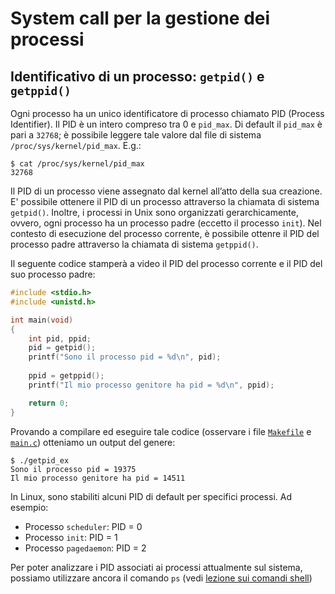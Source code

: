 # System call per la gestione dei processi

## Identificativo di un processo: ``getpid()`` e ``getppid()``

Ogni processo ha un unico identificatore di processo chiamato PID (Process Identifier). Il PID è un intero compreso tra 0 e ``pid_max``. Di default il ``pid_max`` è pari a ``32768``; è possibile leggere tale valore dal file di sistema ``/proc/sys/kernel/pid_max``. E.g.:

```
$ cat /proc/sys/kernel/pid_max
32768
```

Il PID di un processo viene assegnato dal kernel all’atto della sua creazione. E' possibile ottenere il PID di un processo attraverso la chiamata di sistema ``getpid()``. Inoltre, i processi in Unix sono organizzati gerarchicamente, ovvero, ogni processo ha un processo padre (eccetto il processo ``init``). Nel contesto di esecuzione del processo corrente, è possibile ottenre il PID del processo padre attraverso la chiamata di sistema ``getppid()``.

Il seguente codice stamperà a video il PID del processo corrente e il PID del suo processo padre:

```c
#include <stdio.h>
#include <unistd.h>

int main(void)
{
 	int pid, ppid;
 	pid = getpid();
 	printf("Sono il processo pid = %d\n", pid);
 
	ppid = getppid();
 	printf("Il mio processo genitore ha pid = %d\n", ppid);

 	return 0;
}
```

Provando a compilare ed eseguire tale codice (osservare i file [``Makefile``](Makefile) e [``main.c``](main.c)) otteniamo un output del genere:

```console
$ ./getpid_ex
Sono il processo pid = 19375
Il mio processo genitore ha pid = 14511
```

In Linux, sono stabiliti alcuni PID di default per specifici processi. Ad esempio:

- Processo ``scheduler``: PID = 0
- Processo ``init``: PID = 1
- Processo ``pagedaemon``: PID = 2

Per poter analizzare i PID associati ai processi attualmente sul sistema, possiamo utilizzare ancora il comando ``ps`` (vedi [lezione sui comandi shell](../../SO-ES1-Introduzione-Linux/2_comandi_shell))
